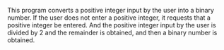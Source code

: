 This program converts a positive integer input by the user into a binary number. If the user does not enter a positive integer, it requests that a positive integer be entered. And the positive integer input by the user is divided by 2 and the remainder is obtained, and then a binary number is obtained.
